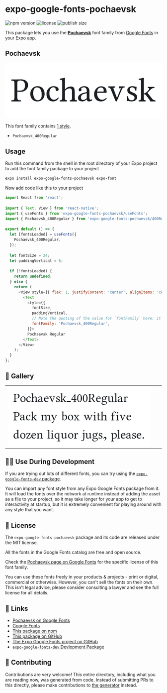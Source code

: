 # expo-google-fonts-pochaevsk

![npm version](https://flat.badgen.net/npm/v/expo-google-fonts-pochaevsk)
![license](https://flat.badgen.net/github/license/expo/google-fonts)
![publish size](https://flat.badgen.net/packagephobia/install/expo-google-fonts-pochaevsk)

This package lets you use the [**Pochaevsk**](https://fonts.google.com/specimen/Pochaevsk) font family from [Google Fonts](https://fonts.google.com/) in your Expo app.

## Pochaevsk

![Pochaevsk](./font-family.png)

This font family contains [1 style](#-gallery).

- `Pochaevsk_400Regular`

## Usage

Run this command from the shell in the root directory of your Expo project to add the font family package to your project
```sh
expo install expo-google-fonts-pochaevsk expo-font
```

Now add code like this to your project
```js
import React from 'react';

import { Text, View } from 'react-native';
import { useFonts } from 'expo-google-fonts-pochaevsk/useFonts';
import { Pochaevsk_400Regular } from 'expo-google-fonts-pochaevsk/400Regular';

export default () => {
  let [fontsLoaded] = useFonts({
    Pochaevsk_400Regular,
  });

  let fontSize = 24;
  let paddingVertical = 6;

  if (!fontsLoaded) {
    return undefined;
  } else {
    return (
      <View style={{ flex: 1, justifyContent: 'center', alignItems: 'center' }}>
        <Text
          style={{
            fontSize,
            paddingVertical,
            // Note the quoting of the value for `fontFamily` here; it expects a string!
            fontFamily: 'Pochaevsk_400Regular',
          }}>
          Pochaevsk Regular
        </Text>
      </View>
    );
  }
};

```

## 🔡 Gallery


||||
|-|-|-|
|![Pochaevsk_400Regular](.//400Regular/Pochaevsk_400Regular.ttf.png)||||


## 👩‍💻 Use During Development

If you are trying out lots of different fonts, you can try using the [`expo-google-fonts-dev` package](https://github.com/freeboub/google-fonts/tree/master/font-packages/dev#readme).

You can import *any* font style from any Expo Google Fonts package from it. It will load the fonts
over the network at runtime instead of adding the asset as a file to your project, so it may take longer
for your app to get to interactivity at startup, but it is extremely convenient
for playing around with any style that you want.

## 📖 License

The `expo-google-fonts-pochaevsk` package and its code are released under the MIT license.

All the fonts in the Google Fonts catalog are free and open source.

Check the [Pochaevsk page on Google Fonts](https://fonts.google.com/specimen/Pochaevsk) for the specific license of this font family.

You can use these fonts freely in your products & projects - print or digital, commercial or otherwise. However, you can't sell the fonts on their own. This isn't legal advice, please consider consulting a lawyer and see the full license for all details.

## 🔗 Links

- [Pochaevsk on Google Fonts](https://fonts.google.com/specimen/Pochaevsk)
- [Google Fonts](https://fonts.google.com/)
- [This package on npm](https://www.npmjs.com/package/expo-google-fonts-pochaevsk)
- [This package on GitHub](https://github.com/freeboub/google-fonts/tree/master/font-packages/pochaevsk)
- [The Expo Google Fonts project on GitHub](https://github.com/freeboub/google-fonts)
- [`expo-google-fonts-dev` Devlopment Package](https://github.com/freeboub/google-fonts/tree/master/font-packages/dev)

## 🤝 Contributing

Contributions are very welcome! This entire directory, including what you are reading now, was generated from code. Instead of submitting PRs to this directly, please make contributions to [the generator](https://github.com/freeboub/google-fonts/tree/master/packages/generator) instead.
